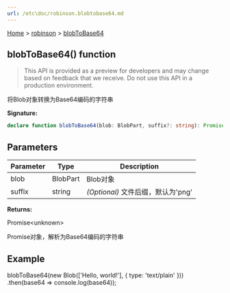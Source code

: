 ```yaml
---
url: /etc\doc/robinson.blobtobase64.md
---
```

[Home](./index.md) > [robinson](./robinson.md) > [blobToBase64](./robinson.blobtobase64.md)

## blobToBase64() function

> This API is provided as a preview for developers and may change based on feedback that we receive. Do not use this API in a production environment.

将Blob对象转换为Base64编码的字符串

**Signature:**

```typescript
declare function blobToBase64(blob: BlobPart, suffix?: string): Promise<unknown>;
```

## Parameters

|  Parameter | Type | Description |
|  --- | --- | --- |
|  blob | BlobPart | Blob对象 |
|  suffix | string | *(Optional)* 文件后缀，默认为'png' |

**Returns:**

Promise\<unknown>

Promise对象，解析为Base64编码的字符串

## Example

blobToBase64(new Blob(\['Hello, world!'], { type: 'text/plain' })) .then(base64 => console.log(base64));
